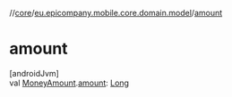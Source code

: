//[core](../../index.md)/[eu.epicompany.mobile.core.domain.model](index.md)/[amount](amount.md)

# amount

[androidJvm]\
val [MoneyAmount](-money-amount/index.md).[amount](amount.md): [Long](https://kotlinlang.org/api/latest/jvm/stdlib/kotlin/-long/index.html)
